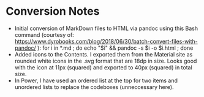# Conversion Notes
* Initial conversion of MarkDown files to HTML via pandoc using this Bash command (courtesy of: https://www.dyrobooks.com/blog/2018/06/30/batch-convert-files-with-pandoc/ ): for i in *.md ; do echo "$i" && pandoc -s $i -o $i.html ; done
* Added icons to the Contents. I exported them from the Material site as rounded white icons in the .svg format that are 18dp in size. Looks good with the icon at 11px (squared) and exported to 40px (squared) in total size.
* In Power, I have used an ordered list at the top for two items and unordered lists to replace the codeboxes (unneccessary here).